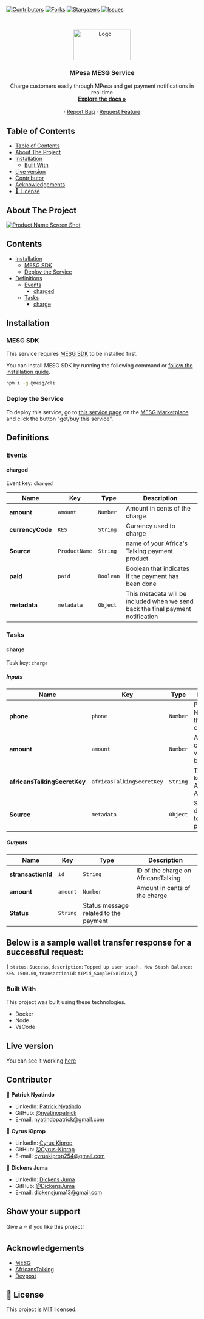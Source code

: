 
[![Contributors][contributors-shield]][contributors-url]
[![Forks][forks-shield]][forks-url]
[![Stargazers][stars-shield]][stars-url]
[![Issues][issues-shield]][issues-url]

<!-- PROJECT LOGO -->
<br />
<p align="center">
  <a href="https://github.com/nyatindopatrick/mesg-mpesa-service">
    <img src="https://user-images.githubusercontent.com/48393059/79856716-6096f500-83d5-11ea-81b4-2b063e0cca08.jpg" alt="Logo" width="150" height="80">
  </a>

  <h3 align="center">MPesa MESG Service</h3>

  <p align="center">
    Charge customers easily through MPesa and get payment notifications in real time
    <br />
    <a href="https://github.com/nyatindopatrick/mesg-mpesa-service"><strong>Explore the docs »</strong></a>
    <br />
    <br />
    ·
    <a href="https://github.com/nyatindopatrick/mesg-mpesa-service/issues">Report Bug</a>
    ·
    <a href="https://github.com/nyatindopatrick/mesg-mpesa-service/issues">Request Feature</a>
  </p>
</p>

<!-- TABLE OF CONTENTS -->
## Table of Contents

- [Table of Contents](#table-of-contents)
- [About The Project](#about-the-project)
- [Installation](#installation)
  - [Built With](#built-with)
- [Live version](#live-version)
- [Contributor](#contributor)
- [Acknowledgements](#acknowledgements)
- [📝 License](#%f0%9f%93%9d-license)

<!-- ABOUT THE PROJECT -->
## About The Project

[![Product Name Screen Shot][product-screenshot]](https://user-images.githubusercontent.com/48393059/79856716-6096f500-83d5-11ea-81b4-2b063e0cca08.jpg)

<!-- ABOUT THE PROJECT -->
## Contents

- [Installation](#Installation)
  - [MESG SDK](#MESG-SDK)
  - [Deploy the Service](#Service)
- [Definitions](#Definitions)
  - [Events](#Events)
    - [charged](#charged)
  - [Tasks](#Tasks)
    - [charge](#charge)

## Installation

### MESG SDK

This service requires [MESG SDK](https://github.com/mesg-foundation/engine) to be installed first.

You can install MESG SDK by running the following command or [follow the installation guide](https://docs.mesg.com/guide/start-here/installation.html).

```bash
npm i -g @mesg/cli
```

### Deploy the Service

To deploy this service, go to [this service page](https://marketplace.mesg.com/services/mesg-mpesa-service) on the [MESG Marketplace](https://marketplace.mesg.com) and click the button "get/buy this service".

## Definitions

### Events

<h4 id="charged">charged</h4>

Event key: `charged`



| **Name** | **Key** | **Type** | **Description** |
| --- | --- | --- | --- |
| **amount** | `amount` | `Number` | Amount in cents of the charge |
| **currencyCode** | `KES` | `String` | Currency used to charge |
| **Source** | `ProductName` | `String` | name of your Africa's Talking payment product |
| **paid** | `paid` | `Boolean` | Boolean that indicates if the payment has been done |
| **metadata** | `metadata` | `Object` | This metadata will be included when we send back the final payment notification |

### Tasks

<h4 id="charge">charge</h4>

Task key: `charge`



##### Inputs

| **Name** | **Key** | **Type** | **Description** |
| --- | --- | --- | --- |
| **phone** | `phone` | `Number` | Phone Number of the user to charge |
| **amount** | `amount` | `Number` | Amount to charge, this value should be in cents |
| **africansTalkingSecretKey** | `africasTalkingSecretKey` | `String` | The secret key for the AfricasTalking API  |
| **Source** | `metadata` | `Object` | Some meta data related to the payment |
  
##### Outputs

| **Name** | **Key** | **Type** | **Description** |
| --- | --- | --- | --- |
| **stransactionId** | `id` | `String` | ID of the charge on AfricansTalking |
| **amount** | `amount` | `Number` | Amount in cents of the charge |
| **Status** | `String` | Status message related to the payment |

## Below is a sample wallet transfer response for a successful request:

{
    `status`: `Success`,
    `description`: `Topped up user stash. New Stash Balance: KES 1500.00`,
    `transactionId`: `ATPid_SampleTxnId123`,
}


### Built With
This project was built using these technologies.
* Docker
* Node
* VsCode

<!-- LIVE VERSION -->
## Live version

You can see it working [here](https://youtube.com)

<!-- CONTACT -->
## Contributor

👤 **Patrick Nyatindo** 
    
- LinkedIn: [Patrick Nyatindo](https://www.linkedin.com/in/dickens-juma-363061182/) 
- GitHub: [@nyatinopatrick](https://github.com/nyatindopatrick/)
- E-mail: nyatindopatrick@gmail.com

👤 **Cyrus Kiprop** 
    
- LinkedIn: [Cyrus Kiprop](https://www.linkedin.com/in/dickens-juma-363061182/) 
- GitHub: [@Cyrus-Kiprop](https://github.com/Cyrus-Kiprop)
- E-mail: cyruskiprop254@gmail.com

👤 **Dickens Juma** 
    
- LinkedIn: [Dickens Juma](https://www.linkedin.com/in/dickens-juma-363061182/) 
- GitHub: [@DickensJuma](https://github.com/DickensJuma)
- E-mail: dickensjuma13@gmail.com


## Show your support

Give a ⭐️ if you like this project!

<!-- ACKNOWLEDGEMENTS -->
## Acknowledgements
* [MESG](https://mesg.com/)
* [AfricansTalking](https://africastalking.com/)
* [Devpost](https://devpost.com/)


<!-- MARKDOWN LINKS & IMAGES -->
<!-- https://www.markdownguide.org/basic-syntax/#reference-style-links -->
[contributors-shield]: https://img.shields.io/github/contributors/nyatindopatrick/mesg-mpesa-service.svg?style=flat-square
[contributors-url]: https://github.com/nyatindopatrick/mesg-mpesa-service/graphs/contributors
[forks-shield]: https://img.shields.io/github/forks/nyatindopatrick/mesg-mpesa-service.svg?style=flat-square
[forks-url]: https://github.com/nyatindopatrick/mesg-mpesa-service/network/members
[stars-shield]: https://img.shields.io/github/stars/nyatindopatrick/mesg-mpesa-service.svg?style=flat-square
[stars-url]: https://github.com/nyatindopatrick/mesg-mpesa-service/stargazers
[issues-shield]: https://img.shields.io/github/issues/nyatindopatrick/mesg-mpesa-service.svg?style=flat-square
[issues-url]: https://github.com/nyatindopatrick/mesg-mpesa-service/issues
[product-screenshot]: https://user-images.githubusercontent.com/48393059/79856716-6096f500-83d5-11ea-81b4-2b063e0cca08.jpg

## 📝 License

This project is [MIT](https://opensource.org/licenses/MIT) licensed.